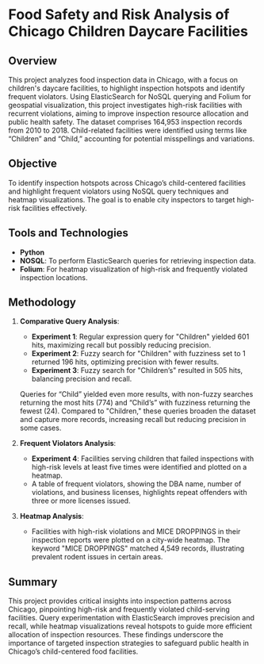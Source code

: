# Food Safety and Risk Analysis of Chicago Children Daycare Facilities

## Overview
This project analyzes food inspection data in Chicago, with a focus on children's daycare facilities, to highlight inspection hotspots and identify frequent violators. Using ElasticSearch for NoSQL querying and Folium for geospatial visualization, this project investigates high-risk facilities with recurrent violations, aiming to improve inspection resource allocation and public health safety. The dataset comprises 164,953 inspection records from 2010 to 2018. Child-related facilities were identified using terms like “Children” and “Child,” accounting for potential misspellings and variations.

## Objective
To identify inspection hotspots across Chicago’s child-centered facilities and highlight frequent violators using NoSQL query techniques and heatmap visualizations. The goal is to enable city inspectors to target high-risk facilities effectively.

## Tools and Technologies
- **Python**
- **NOSQL**: To perform ElasticSearch queries for retrieving inspection data.
- **Folium**: For heatmap visualization of high-risk and frequently violated inspection locations.

## Methodology
1. **Comparative Query Analysis**:
   - **Experiment 1**: Regular expression query for "Children" yielded 601 hits, maximizing recall but possibly reducing precision.
   - **Experiment 2**: Fuzzy search for "Children" with fuzziness set to 1 returned 196 hits, optimizing precision with fewer results.
   - **Experiment 3**: Fuzzy search for "Children’s" resulted in 505 hits, balancing precision and recall.
   
   Queries for “Child” yielded even more results, with non-fuzzy searches returning the most hits (774) and “Child’s” with fuzziness returning the fewest (24). Compared to "Children," these queries broaden the dataset and capture more records, increasing recall but reducing precision in some cases.

3. **Frequent Violators Analysis**:
   - **Experiment 4**: Facilities serving children that failed inspections with high-risk levels at least five times were identified and plotted on a heatmap.
   - A table of frequent violators, showing the DBA name, number of violations, and business licenses, highlights repeat offenders with three or more licenses issued.

4. **Heatmap Analysis**:
   - Facilities with high-risk violations and MICE DROPPINGS in their inspection reports were plotted on a city-wide heatmap. The keyword "MICE DROPPINGS" matched 4,549 records, illustrating prevalent rodent issues in certain areas.

## Summary
This project provides critical insights into inspection patterns across Chicago, pinpointing high-risk and frequently violated child-serving facilities. Query experimentation with ElasticSearch improves precision and recall, while heatmap visualizations reveal hotspots to guide more efficient allocation of inspection resources. These findings underscore the importance of targeted inspection strategies to safeguard public health in Chicago’s child-centered food facilities.

